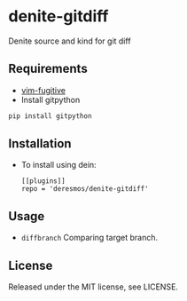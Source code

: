 denite-gitdiff
==
Denite source and kind for git diff


Requirements
--
* [vim-fugitive](https://github.com/tpope/vim-fugitive)
* Install gitpython
```bash
pip install gitpython
```


Installation
--
* To install using dein:
  ```
  [[plugins]]
  repo = 'deresmos/denite-gitdiff'
  ```


Usage
--
* `diffbranch` Comparing target branch.


License
--
Released under the MIT license, see LICENSE.

